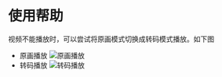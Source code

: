 # 使用帮助

视频不能播放时，可以尝试将原画模式切换成转码模式播放。如下图  
* 原画播放 ![原画播放](https://cdn.jsdelivr.net/gh/littleyz/alist/cdn/yuanhua.png)   
* 转码播放 ![转码播放](https://cdn.jsdelivr.net/gh/littleyz/alist/cdn/zhuanma.png)
